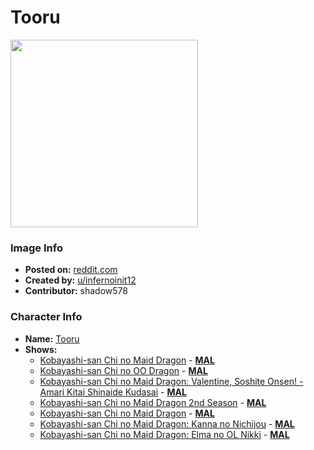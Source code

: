 # Tooru

<img src="https://raw.githubusercontent.com/shadow578/Project-Padoru/master/Padoru/dragon-maid-tooru.png" height="300">

### Image Info
* **Posted on:**     [reddit.com](https://www.reddit.com/r/Animemes/comments/e6jswk/hashire_sori_yo_kaze_no_you_ni_tsukimihara_wo/)
* **Created by:**    [u/infernoinit12](https://github.com/shadow578/Project-Padoru/blob/master/table-of-contents/creators/uinfernoinit12.md)
* **Contributor:**   shadow578

### Character Info
* **Name:**   [Tooru](https://myanimelist.net/character/136727)
* **Shows:**
  * [Kobayashi-san Chi no Maid Dragon](https://github.com/shadow578/Project-Padoru/blob/master/table-of-contents/shows/KobayashisanChinoMaidDragon.md) - [__MAL__](https://myanimelist.net/anime/33206/Kobayashi-san_Chi_no_Maid_Dragon)
  * [Kobayashi-san Chi no OO Dragon](https://github.com/shadow578/Project-Padoru/blob/master/table-of-contents/shows/KobayashisanChinoOODragon.md) - [__MAL__](https://myanimelist.net/anime/35145/Kobayashi-san_Chi_no_OO_Dragon)
  * [Kobayashi-san Chi no Maid Dragon: Valentine, Soshite Onsen! - Amari Kitai Shinaide Kudasai](https://github.com/shadow578/Project-Padoru/blob/master/table-of-contents/shows/KobayashisanChinoMaidDragonValentineSoshiteOnsenAmariKitaiShinaideKudasai.md) - [__MAL__](https://myanimelist.net/anime/35363/Kobayashi-san_Chi_no_Maid_Dragon__Valentine_Soshite_Onsen_-_Amari_Kitai_Shinaide_Kudasai)
  * [Kobayashi-san Chi no Maid Dragon 2nd Season](https://github.com/shadow578/Project-Padoru/blob/master/table-of-contents/shows/KobayashisanChinoMaidDragon2ndSeason.md) - [__MAL__](https://myanimelist.net/anime/39247/Kobayashi-san_Chi_no_Maid_Dragon_2nd_Season)
  * [Kobayashi-san Chi no Maid Dragon](https://github.com/shadow578/Project-Padoru/blob/master/table-of-contents/shows/KobayashisanChinoMaidDragon.md) - [__MAL__](https://myanimelist.net/manga/80119/Kobayashi-san_Chi_no_Maid_Dragon)
  * [Kobayashi-san Chi no Maid Dragon: Kanna no Nichijou](https://github.com/shadow578/Project-Padoru/blob/master/table-of-contents/shows/KobayashisanChinoMaidDragonKannanoNichijou.md) - [__MAL__](https://myanimelist.net/manga/102811/Kobayashi-san_Chi_no_Maid_Dragon__Kanna_no_Nichijou)
  * [Kobayashi-san Chi no Maid Dragon: Elma no OL Nikki](https://github.com/shadow578/Project-Padoru/blob/master/table-of-contents/shows/KobayashisanChinoMaidDragonElmanoOLNikki.md) - [__MAL__](https://myanimelist.net/manga/109153/Kobayashi-san_Chi_no_Maid_Dragon__Elma_no_OL_Nikki)


